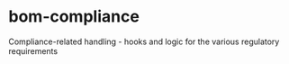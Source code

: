 # bom-compliance
Compliance-related handling - hooks and logic for the various regulatory requirements
